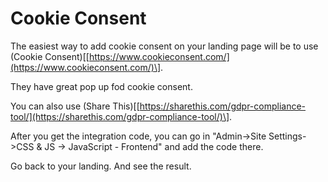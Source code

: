 # Cookie Consent

The easiest way to add cookie consent on your landing page will be to use \(Cookie Consent\)\[[https://www.cookieconsent.com/](https://www.cookieconsent.com/)\].

They have great pop up fod cookie consent.

You can also use \(Share This\)\[[https://sharethis.com/gdpr-compliance-tool/](https://sharethis.com/gdpr-compliance-tool/)\].

After you get the integration code, you can go in "Admin-&gt;Site Settings-&gt;CSS & JS -&gt; JavaScript - Frontend" and add the code there.

Go back to your landing. And see the result.

